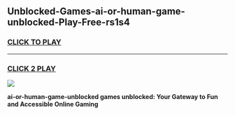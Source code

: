 
## Unblocked-Games-ai-or-human-game-unblocked-Play-Free-rs1s4
<h3>
<a href="https://premium76.site?title=ai-or-human-game-unblocked&ref=18A1">CLICK TO PLAY</a></h3>
<hr>

<h3>
<a href="https://premium76.site?title=ai-or-human-game-unblocked&ref=18A1">CLICK 2 PLAY</a>
  
</h3>

<a href="https://premium76.site?title=ai-or-human-game-unblocked&ref=18A1"><img src="https://clearcache.store/games.png"></a>


**ai-or-human-game-unblocked games unblocked: Your Gateway to Fun and Accessible Online Gaming**
